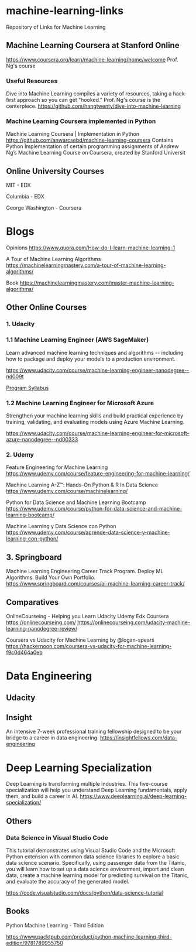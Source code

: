 # machine-learning-links
Repository of Links for Machine Learning

## Machine Learning Coursera at Stanford Online
https://www.coursera.org/learn/machine-learning/home/welcome
Prof. Ng's course

### Useful Resources
Dive into Machine Learning compiles a variety of resources, taking a hack-first approach so you can get "hooked." Prof. Ng's course is the centerpiece.
https://github.com/hangtwenty/dive-into-machine-learning

### Machine Learning Coursera implemented in Python
Machine Learning Coursera | Implementation in Python
https://github.com/anwarcsebd/machine-learning-coursera
Contains Python Implementation of certain programming assignments of Andrew Ng’s Machine Learning Course on Coursera, created by Stanford Universit

## Online University Courses
MIT - EDX

Columbia - EDX

George Washington  - Coursera

# Blogs
Opinions
https://www.quora.com/How-do-I-learn-machine-learning-1

A Tour of Machine Learning Algorithms
https://machinelearningmastery.com/a-tour-of-machine-learning-algorithms/

Book
https://machinelearningmastery.com/master-machine-learning-algorithms/

## Other Online Courses
### 1. Udacity 
### 1.1 Machine Learning Engineer (AWS SageMaker)
Learn advanced machine learning techniques and algorithms -- including how to package and deploy your models to a production environment.

https://www.udacity.com/course/machine-learning-engineer-nanodegree--nd009t

[Program Syllabus](https://s3.amazonaws.com/iridium-content/documents/en-US/machine-learning-engineer-nanodegree-program-syllabus.pdf)

### 1.2 Machine Learning Engineer for Microsoft Azure
Strengthen your machine learning skills and build practical experience by training, validating, and evaluating models using Azure Machine Learning.

https://www.udacity.com/course/machine-learning-engineer-for-microsoft-azure-nanodegree--nd00333

### 2. Udemy
Feature Engineering for Machine Learning
https://www.udemy.com/course/feature-engineering-for-machine-learning/

Machine Learning A-Z™: Hands-On Python & R In Data Science
https://www.udemy.com/course/machinelearning/

Python for Data Science and Machine Learning Bootcamp
https://www.udemy.com/course/python-for-data-science-and-machine-learning-bootcamp/

Machine Learning y Data Science con Python
https://www.udemy.com/course/aprende-data-science-y-machine-learning-con-python/

## 3. Springboard
Machine Learning Engineering Career Track Program. Deploy ML Algorithms. Build Your Own Portfolio.
https://www.springboard.com/courses/ai-machine-learning-career-track/

## Comparatives
OnlineCourseing - Helping you Learn
Udacity Udemy Edx Coursera
https://onlinecourseing.com/
https://onlinecourseing.com/udacity-machine-learning-nanodegree-review/

Coursera vs Udacity for Machine Learning by @logan-spears
https://hackernoon.com/coursera-vs-udacity-for-machine-learning-f9c0d464a0eb

# Data Engineering 
## Udacity

## Insight
An intensive 7-week professional training fellowship designed to be your bridge to a career in data engineering.
https://insightfellows.com/data-engineering

# Deep Learning Specialization
Deep Learning is transforming multiple industries. This five-course specialization will help you understand Deep Learning fundamentals, apply them, and build a career in AI.
https://www.deeplearning.ai/deep-learning-specialization/

## Others

### Data Science in Visual Studio Code
This tutorial demonstrates using Visual Studio Code and the Microsoft Python extension with common data science libraries to explore a basic data science scenario. Specifically, using passenger data from the Titanic, you will learn how to set up a data science environment, import and clean data, create a machine learning model for predicting survival on the Titanic, and evaluate the accuracy of the generated model.

https://code.visualstudio.com/docs/python/data-science-tutorial

## Books
Python Machine Learning - Third Edition

https://www.packtpub.com/product/python-machine-learning-third-edition/9781789955750

